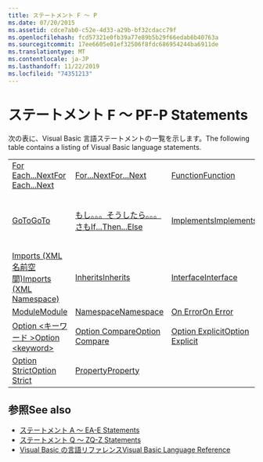 ```yaml
---
title: ステートメント F ～ P
ms.date: 07/20/2015
ms.assetid: cdce7ab0-c52e-4d33-a29b-bf32cdacc79f
ms.openlocfilehash: fcd57321e0fb39a77e89b5b29f66edab6b40763a
ms.sourcegitcommit: 17ee6605e01ef32506f8fdc686954244ba6911de
ms.translationtype: MT
ms.contentlocale: ja-JP
ms.lasthandoff: 11/22/2019
ms.locfileid: "74351213"
---
```

# <a name="f-p-statements"></a><span data-ttu-id="0ca9d-102">ステートメント F ～ P</span><span class="sxs-lookup"><span data-stu-id="0ca9d-102">F-P Statements</span></span>
<span data-ttu-id="0ca9d-103">次の表に、Visual Basic 言語ステートメントの一覧を示します。</span><span class="sxs-lookup"><span data-stu-id="0ca9d-103">The following table contains a listing of Visual Basic language statements.</span></span>  
  
|||||  
|---|---|---|---|  
|[<span data-ttu-id="0ca9d-104">For Each...Next</span><span class="sxs-lookup"><span data-stu-id="0ca9d-104">For Each...Next</span></span>](../../../visual-basic/language-reference/statements/for-each-next-statement.md)|[<span data-ttu-id="0ca9d-105">For...Next</span><span class="sxs-lookup"><span data-stu-id="0ca9d-105">For...Next</span></span>](../../../visual-basic/language-reference/statements/for-next-statement.md)|[<span data-ttu-id="0ca9d-106">Function</span><span class="sxs-lookup"><span data-stu-id="0ca9d-106">Function</span></span>](../../../visual-basic/language-reference/statements/function-statement.md)|[<span data-ttu-id="0ca9d-107">Get</span><span class="sxs-lookup"><span data-stu-id="0ca9d-107">Get</span></span>](../../../visual-basic/language-reference/statements/get-statement.md)|  
|[<span data-ttu-id="0ca9d-108">GoTo</span><span class="sxs-lookup"><span data-stu-id="0ca9d-108">GoTo</span></span>](../../../visual-basic/language-reference/statements/goto-statement.md)|[<span data-ttu-id="0ca9d-109">もし。。。そうしたら。。。さも</span><span class="sxs-lookup"><span data-stu-id="0ca9d-109">If...Then...Else</span></span>](../../../visual-basic/language-reference/statements/if-then-else-statement.md)|[<span data-ttu-id="0ca9d-110">Implements</span><span class="sxs-lookup"><span data-stu-id="0ca9d-110">Implements</span></span>](../../../visual-basic/language-reference/statements/implements-statement.md)|[<span data-ttu-id="0ca9d-111">Imports (.NET 名前空間および型)</span><span class="sxs-lookup"><span data-stu-id="0ca9d-111">Imports (.NET Namespace and Type)</span></span>](../../../visual-basic/language-reference/statements/imports-statement-net-namespace-and-type.md)|  
|[<span data-ttu-id="0ca9d-112">Imports (XML 名前空間)</span><span class="sxs-lookup"><span data-stu-id="0ca9d-112">Imports (XML Namespace)</span></span>](../../../visual-basic/language-reference/statements/imports-statement-xml-namespace.md)|[<span data-ttu-id="0ca9d-113">Inherits</span><span class="sxs-lookup"><span data-stu-id="0ca9d-113">Inherits</span></span>](../../../visual-basic/language-reference/statements/inherits-statement.md)|[<span data-ttu-id="0ca9d-114">Interface</span><span class="sxs-lookup"><span data-stu-id="0ca9d-114">Interface</span></span>](../../../visual-basic/language-reference/statements/interface-statement.md)|[<span data-ttu-id="0ca9d-115">Mid</span><span class="sxs-lookup"><span data-stu-id="0ca9d-115">Mid</span></span>](../../../visual-basic/language-reference/statements/mid-statement.md)|  
|[<span data-ttu-id="0ca9d-116">Module</span><span class="sxs-lookup"><span data-stu-id="0ca9d-116">Module</span></span>](../../../visual-basic/language-reference/statements/module-statement.md)|[<span data-ttu-id="0ca9d-117">Namespace</span><span class="sxs-lookup"><span data-stu-id="0ca9d-117">Namespace</span></span>](../../../visual-basic/language-reference/statements/namespace-statement.md)|[<span data-ttu-id="0ca9d-118">On Error</span><span class="sxs-lookup"><span data-stu-id="0ca9d-118">On Error</span></span>](../../../visual-basic/language-reference/statements/on-error-statement.md)|[<span data-ttu-id="0ca9d-119">Operator</span><span class="sxs-lookup"><span data-stu-id="0ca9d-119">Operator</span></span>](../../../visual-basic/language-reference/statements/operator-statement.md)|  
|[<span data-ttu-id="0ca9d-120">Option \<キーワード ></span><span class="sxs-lookup"><span data-stu-id="0ca9d-120">Option \<keyword></span></span>](../../../visual-basic/language-reference/statements/option-keyword-statement.md)|[<span data-ttu-id="0ca9d-121">Option Compare</span><span class="sxs-lookup"><span data-stu-id="0ca9d-121">Option Compare</span></span>](../../../visual-basic/language-reference/statements/option-compare-statement.md)|[<span data-ttu-id="0ca9d-122">Option Explicit</span><span class="sxs-lookup"><span data-stu-id="0ca9d-122">Option Explicit</span></span>](../../../visual-basic/language-reference/statements/option-explicit-statement.md)|[<span data-ttu-id="0ca9d-123">Option Infer</span><span class="sxs-lookup"><span data-stu-id="0ca9d-123">Option Infer</span></span>](../../../visual-basic/language-reference/statements/option-infer-statement.md)|  
|[<span data-ttu-id="0ca9d-124">Option Strict</span><span class="sxs-lookup"><span data-stu-id="0ca9d-124">Option Strict</span></span>](../../../visual-basic/language-reference/statements/option-strict-statement.md)|[<span data-ttu-id="0ca9d-125">Property</span><span class="sxs-lookup"><span data-stu-id="0ca9d-125">Property</span></span>](../../../visual-basic/language-reference/statements/property-statement.md)|||  
  
## <a name="see-also"></a><span data-ttu-id="0ca9d-126">参照</span><span class="sxs-lookup"><span data-stu-id="0ca9d-126">See also</span></span>

- [<span data-ttu-id="0ca9d-127">ステートメント A ～ E</span><span class="sxs-lookup"><span data-stu-id="0ca9d-127">A-E Statements</span></span>](../../../visual-basic/language-reference/statements/a-e-statements.md)
- [<span data-ttu-id="0ca9d-128">ステートメント Q ～ Z</span><span class="sxs-lookup"><span data-stu-id="0ca9d-128">Q-Z Statements</span></span>](../../../visual-basic/language-reference/statements/q-z-statements.md)
- [<span data-ttu-id="0ca9d-129">Visual Basic の言語リファレンス</span><span class="sxs-lookup"><span data-stu-id="0ca9d-129">Visual Basic Language Reference</span></span>](../../../visual-basic/language-reference/index.md)
